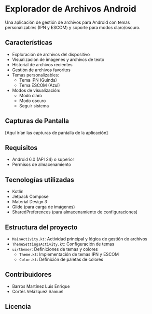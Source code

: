 # Explorador de Archivos Android

Una aplicación de gestión de archivos para Android con temas personalizables (IPN y ESCOM) y soporte para modos claro/oscuro.

## Características

- Exploración de archivos del dispositivo
- Visualización de imágenes y archivos de texto
- Historial de archivos recientes
- Gestión de archivos favoritos
- Temas personalizables:
  - Tema IPN (Guinda)
  - Tema ESCOM (Azul)
- Modos de visualización:
  - Modo claro
  - Modo oscuro
  - Seguir sistema

## Capturas de Pantalla

[Aquí irían las capturas de pantalla de la aplicación]

## Requisitos

- Android 6.0 (API 24) o superior
- Permisos de almacenamiento

## Tecnologías utilizadas

- Kotlin
- Jetpack Compose
- Material Design 3
- Glide (para carga de imágenes)
- SharedPreferences (para almacenamiento de configuraciones)

## Estructura del proyecto

- `MainActivity.kt`: Actividad principal y lógica de gestión de archivos
- `ThemeSettingsActivity.kt`: Configuración de temas
- `ui/theme/`: Definiciones de temas y colores
  - `Theme.kt`: Implementación de temas IPN y ESCOM
  - `Color.kt`: Definición de paletas de colores

## Contribuidores

- Barros Martínez Luis Enrique
- Cortés Velázquez Samuel

## Licencia
